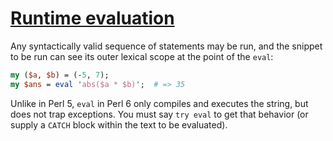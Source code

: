 [1]: http://rosettacode.org/wiki/Runtime_evaluation

# [Runtime evaluation][1]

Any syntactically valid sequence of statements may be run, and the snippet to be run can see its outer lexical scope at the point of the `eval`:

```perl
my ($a, $b) = (-5, 7);
my $ans = eval 'abs($a * $b)';  # => 35
```


Unlike in Perl 5, `eval` in Perl 6 only compiles and executes the string, but does not trap exceptions. You must say `try eval` to get that behavior (or supply a `CATCH` block within the text to be evaluated).